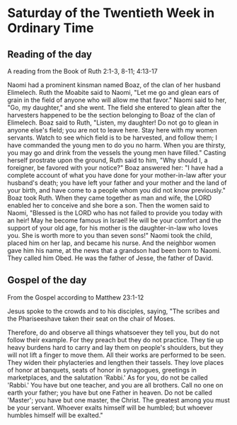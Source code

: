 # Saturday of the Twentieth Week in Ordinary Time

## Reading of the day

A reading from the Book of Ruth
2:1-3, 8-11; 4:13-17

Naomi had a prominent kinsman named Boaz,
of the clan of her husband Elimelech.
Ruth the Moabite said to Naomi,
"Let me go and glean ears of grain in the field
of anyone who will allow me that favor."
Naomi said to her, "Go, my daughter," and she went.
The field she entered to glean after the harvesters
happened to be the section belonging to Boaz
of the clan of Elimelech.
Boaz said to Ruth, "Listen, my daughter!
Do not go to glean in anyone else's field;
you are not to leave here.
Stay here with my women servants.
Watch to see which field is to be harvested, and follow them;
I have commanded the young men to do you no harm.
When you are thirsty, you may go and drink from the vessels
the young men have filled."
Casting herself prostrate upon the ground, Ruth said to him,
"Why should I, a foreigner, be favored with your notice?"
Boaz answered her:
"I have had a complete account of what you have done
for your mother-in-law after your husband's death;
you have left your father and your mother and the land of your birth,
and have come to a people whom you did not know previously."
Boaz took Ruth.
When they came together as man and wife,
the LORD enabled her to conceive and she bore a son.
Then the women said to Naomi,
"Blessed is the LORD who has not failed
to provide you today with an heir!
May he become famous in Israel!
He will be your comfort and the support of your old age,
for his mother is the daughter-in-law who loves you.
She is worth more to you than seven sons!"
Naomi took the child, placed him on her lap, and became his nurse.
And the neighbor women gave him his name,
at the news that a grandson had been born to Naomi.
They called him Obed.
He was the father of Jesse, the father of David.

## Gospel of the day

From the Gospel according to Matthew
23:1-12

Jesus spoke to the crowds and to his disciples, saying,
"The scribes and the Phariseeshave taken their seat on the chair of Moses.

Therefore, do and observe all things whatsoever they tell you,
but do not follow their example.
For they preach but they do not practice.
They tie up heavy burdens hard to carry
and lay them on people's shoulders,
but they will not lift a finger to move them.
All their works are performed to be seen.
They widen their phylacteries and lengthen their tassels.
They love places of honor at banquets, seats of honor in synagogues,
greetings in marketplaces, and the salutation 'Rabbi.'
As for you, do not be called 'Rabbi.'
You have but one teacher, and you are all brothers.
Call no one on earth your father;
you have but one Father in heaven.
Do not be called 'Master';
you have but one master, the Christ.
The greatest among you must be your servant.
Whoever exalts himself will be humbled;
but whoever humbles himself will be exalted."

